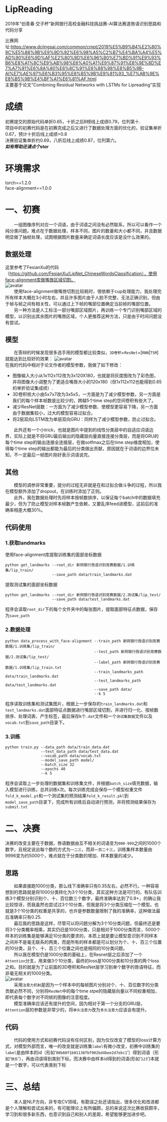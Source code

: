 # LipReading
2019年“创青春·交子杯”新网银行高校金融科技挑战赛-AI算法赛道唇语识别思路和代码分享

比赛网址:<https://www.dcjingsai.com/common/cmpt/2019%E5%B9%B4%E2%80%9C%E5%88%9B%E9%9D%92%E6%98%A5%C2%B7%E4%BA%A4%E5%AD%90%E6%9D%AF%E2%80%9D%E6%96%B0%E7%BD%91%E9%93%B6%E8%A1%8C%E9%AB%98%E6%A0%A1%E9%87%91%E8%9E%8D%E7%A7%91%E6%8A%80%E6%8C%91%E6%88%98%E8%B5%9B-AI%E7%AE%97%E6%B3%95%E8%B5%9B%E9%81%93_%E7%AB%9E%E8%B5%9B%E4%BF%A1%E6%81%AF.html>  
主要基于论文“Combining Residual Networks with LSTMs for Lipreading”实现
# 成绩
初赛提交的原始代码单折0.65，十折之后B榜线上成绩0.79，位列第十.  
项目中的初赛代码是在初赛完成之后又进行了数据处理方面的优化的，验证集单折0.67，预计十折后线上成绩>0.8  
决赛验证集单折约0.69，八折后线上成绩0.87，位列第六。  
 ***如有帮助还请点个star***

# 环境需求
torch==1.2.0  
face-alignment==1.0.0  

# 一、初赛
&ensp;&ensp;&ensp;&ensp;一组图像序列对应一个词语，由于词语之间没有必然联系，所以可以看作一个纯分类问题。难点在于数据处理，样本不同，图片的数量和大小都不同，并且数据明显做了抽帧处理，试图根据图片数量来确定词语长度应该是没什么效果的。  
## 数据处理
这里参考了FesianXu的代码（https://github.com/FesianXu/LipNet_ChineseWordsClassification），使用face-alignment库做嘴唇区域切割。  
![avatar](https://github.com/liuzhejun/XWbank_LipReading/blob/master/README_IMGS/2d3d.png)  
&ensp;&ensp;&ensp;&ensp;使用face-alignment做嘴唇切割比较耗时，很依赖于cup处理能力，我处理完所有样本大概在3小时左右，并且许多图片由于人脸不完整，无法正确识别，但由于帧与帧之间有相关性，可以通过上下帧的嘴部位置确定当前帧的嘴部位置。  
&ensp;&ensp;&ensp;&ensp;另一种方法是人工标注一部分嘴部区域图片，再训练一个专门识别嘴部区域的模型，以识别出其余图片的嘴唇区域，个人更推荐这种方法，只是由于时间问题没有尝试。
## 模型
&ensp;&ensp;&ensp;&ensp;在答辩的时候发现很多选手用的模型都比较类似，`3D卷积`+`ResNet`+[`RNN`|`TSM`]就能达到比较好的效果：
![avatar](https://github.com/liuzhejun/XWbank_LipReading/blob/master/README_IMGS/model_1.png)  
在我的代码中相对于论文作者的模型参数，我做了如下修改：  
* 图像输入大小从1x112x112改为3x120X180，也就是将灰度图改为了彩色图，并将图像大小调整为了更适合嘴唇大小的120x180（但1x112x112也能得到0.65的单折验证集成绩）.
* 3D卷积核大小由5x7x7改为3x5x5，一方面是为了减少模型参数，另一方面是我们的每个样本帧数是比较少的，跨越5个time step的空间卷积有些大了。
* 减少ResNet层数：一方面为了减少模型参数、使模型更容易下降，另一方面由于数据集较小，过大的模型容易过拟合。
* 将2层双向LSTM改为单层双向GRU：同样为了减少模型参数，防止过拟合。  

&ensp;&ensp;&ensp;&ensp;此外还有一个小trick，也就是图片中提到的线性分类层中的自适应词语边界，实际上就是不将GRU最后输出的隐藏层向量直接连接分类层，而是将GRU的每个time step的输出连接全连接层，在做sotfmax之后在time step维度相加，使得每个time step的输出都能为最后的分类做出贡献，原因就在于词语的边界位未知，不一定最后一帧图片刚好表示词语说完。

## 其他
&ensp;&ensp;&ensp;&ensp;模型的调参非常重要，提分的过程无非就是在和过拟合做斗争的过程，所以我在模型额外添加了dropout，在训练时添加了正则。  
&ensp;&ensp;&ensp;&ensp;此外，我在数据处理时先将样本按帧数排序，以保证每个batch中的数据填充最少，但为了防止模型对样本帧数产生依赖，又要乱序feed进模型，这前后的准确率相差大概30%。  

## 代码使用
### 1.获取landmarks
使用face-alignment库提取训练集的面部坐标数据
```shell
python get_landmarks --root_dir 新网银行唇语识别竞赛数据/1.训练集/lip_train/
                     --save_path data/train_landmarks.dat
```
提取测试集的面部坐标数据
```shell
python get_landmarks --root_dir 新网银行唇语识别竞赛数据/2.测试集/lip_test/
                     --save_path data/test_landmarks.dat
```
程序会读取`root_dir`下的每个文件夹中的每张图片，提取面部特征点数据，保存为`save_path`  

### 2.数据处理
```shell
python data_process_with_face-alignment --train_path 新网银行唇语识别竞赛数据/1.训练集/lip_train/
                                        --test_path 新网银行唇语识别竞赛数据/2.测试集/lip_test/
                                        --label_path 新网银行唇语识别竞赛数据/1.训练集/lip_train.txt
                                        --train_landmarks_path data/train_landmarks.dat
                                        --test_landmarks_path data/test_landmarks.dat
                                        --save_path data/
                                        --k 5
```
程序读取训练集和测试集图片，根据上一步保存的`train_landmarks.dat`和`test_landmarks.dat`面部特征点数据进行嘴部区域切割，并进行归一化、按帧数排序、处理词表、产生标签，最后保存k个`.dat`文件和一个`测试集数据`文件以及`vocab.txt`到`save_path`目录下。  

### 3.训练
```shell
python train.py --data_path data/train_data.dat
                --test_data_path data/test_data.dat
                --vocab_path data/vocab.txt
                --model_save_path model/
                --batch_size 32
                --epochs 40
                --k 5
```
程序会读取上一步处理的数据集和训练集文件，并根据`batch_size`填充数据，输入模型进行训练，总共训练`k`次。每次训练完成会保存一个模型权重文件`fold_k_model.pt`和一个测试集的预测结果`fold_k_result.pkl`到`model_save_path`目录下，完成所有训练后自动进行预测，并将预测结果保存为`submit.txt`  

# 二、决赛
决赛的改变主要在于数据，唇语数据由互不相关的词语变为`000-999`之间的1000个数字，且规定说出每个数的方式为`一二三`，而非`一百二十三`，训练集样本数量由9996变为约5000个，难点就在于分类数的增加、样本数量的减少。  
## 思路
&ensp;&ensp;&ensp;&ensp;如果直接跑1000分类，那么线下准确率只有0.35左右，必然不行。一种容易想到的思路就是将1000分类转化为3个10分类，其实这种方法是可行的，有队伍训练3个模型分别识别个、十、百位数三个数字，最终准确率达到了0.9+，的确让我比较惊讶，而我虽然也尝试过3个10分类，但我是将3个分类压缩在一个模型。也就是3个10分类的权重是共享的，也许是参数数量限制了我的准确率，这种做法最后准确率只有0.25.  
&ensp;&ensp;&ensp;&ensp;最后我的思路是这样，尽管可以将问题分解为3个10分类问题，但最终还是要将3个分类概率相乘，其实仍旧是1000分类，只是相对于1000分类而言，5000个样本的训练集是能够满足10分类的要求的，本质上就是要让模型意识到不同样本之间并不是毫无联系的两类，而是所有的样本都是可以划分为个、十、百三个位置的10分类，且个、十、百三个位置之间也是相同的10分类问题。  
&ensp;&ensp;&ensp;&ensp;所以我在模型仍是1000分类的基础上，在Resnet层之后添加了一个`Attention`分支，用来做3个10分类，最终的loss是1000分类和10分类的两个loss之和。目的就是为了让前面的3D卷积和ResNet层学习到单个数字的唇语特征，而非毫无相关的1000分类。  
![avatar](https://github.com/liuzhejun/XWbank_LipReading/blob/master/README_IMGS/model_2.png)    
&ensp;&ensp;&ensp;&ensp;采用`注意力机制`是因为一个样本中的每帧图片分别对个、十、百位数字的分类贡献必然不同，分别将`ResNet`中的每个time stpe的隐藏层向量以不同权重相加，即代表每个数字对不同帧的图像的注意程度。  
&ensp;&ensp;&ensp;&ensp;模型准确率应该还有提升的空间，因为相对于第一个分支的GRU层，`Attention`层的参数是非常少的，将`单头注意力`改为`多头注意力`应该会有提升。

## 代码
&ensp;&ensp;&ensp;&ensp;代码的使用方式和初赛代码没有任何区别，因为仅仅改变了模型的loss计算方式，对模型外部而言，唯一的改变就是训练集`label`有微小改变，初赛中训练集的`label`是由样本的id（形如‘`00b60f1b01138fbf902bd4bee2d7ebc1`’）得到词语（形如‘`快乐`’），再由词语得到类别下标。而决赛中由样本id得到的词语(形如‘`123`’)本就是一个数字，可以代表类别下标

# 三、总结
&ensp;&ensp;&ensp;&ensp;本人是NLP方向，非专攻CV领域，有勘误之处还请指出，很多优化和改进都是个人理解和尝试出来的，有可能理论上有所偏颇，总的来说这次比赛收获颇丰，学习到和很多新东西，也意识到自己和别人的差距，希望能够更加进步吧。

